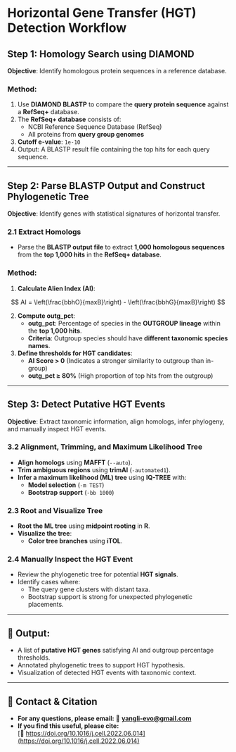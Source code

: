 # Horizontal Gene Transfer (HGT) Detection Workflow

## Step 1: Homology Search using DIAMOND
**Objective**: Identify homologous protein sequences in a reference database.

### Method:
1. Use **DIAMOND BLASTP** to compare the **query protein sequence** against a **RefSeq+** database.
2. The **RefSeq+ database** consists of:
   - NCBI Reference Sequence Database (RefSeq)
   - All proteins from **query group genomes**
3. **Cutoff e-value**: `1e-10`
4. Output: A BLASTP result file containing the top hits for each query sequence.

---

## Step 2: Parse BLASTP Output and Construct Phylogenetic Tree
**Objective**: Identify genes with statistical signatures of horizontal transfer.


### **2.1 Extract Homologs**
- Parse the **BLASTP output file** to extract **1,000 homologous sequences** from the **top 1,000 hits** in the **RefSeq+ database**.
### Method:
1. **Calculate Alien Index (AI)**:

$$ AI = \left(\frac{bbhO}{maxB}\right) - \left(\frac{bbhG}{maxB}\right) $$

2. **Compute outg_pct**:
   - **outg_pct**: Percentage of species in the **OUTGROUP lineage** within the **top 1,000 hits**.
   - **Criteria**: Outgroup species should have **different taxonomic species names**.
3. **Define thresholds for HGT candidates**:
   - **AI Score > 0** (Indicates a stronger similarity to outgroup than in-group)
   - **outg_pct ≥ 80%** (High proportion of top hits from the outgroup)
     


---

## Step 3: Detect Putative HGT Events
**Objective**: Extract taxonomic information, align homologs, infer phylogeny, and manually inspect HGT events.

### **3.2 Alignment, Trimming, and Maximum Likelihood Tree**
- **Align homologs** using **MAFFT** (`--auto`).
- **Trim ambiguous regions** using **trimAl** (`-automated1`).
- **Infer a maximum likelihood (ML) tree** using **IQ-TREE** with:
  - **Model selection** (`-m TEST`)
  - **Bootstrap support** (`-bb 1000`)

### **2.3 Root and Visualize Tree**
- **Root the ML tree** using **midpoint rooting** in **R**.
- **Visualize the tree**:
  - **Color tree branches** using **iTOL**.

### **2.4 Manually Inspect the HGT Event**
- Review the phylogenetic tree for potential **HGT signals**.
- Identify cases where:
  - The query gene clusters with distant taxa.
  - Bootstrap support is strong for unexpected phylogenetic placements.

---

## 🔹 Output:
- A list of **putative HGT genes** satisfying AI and outgroup percentage thresholds.
- Annotated phylogenetic trees to support HGT hypothesis.
- Visualization of detected HGT events with taxonomic context.

---

## 📌 Contact & Citation
- **For any questions, please email:** 📧 **yangli-evo@gmail.com**  
- **If you find this useful, please cite:**  
[🔗 https://doi.org/10.1016/j.cell.2022.06.014](https://doi.org/10.1016/j.cell.2022.06.014)
